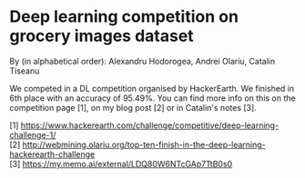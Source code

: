 # Deep learning competition on grocery images dataset
By (in alphabetical order): Alexandru Hodorogea, Andrei Olariu, Catalin Tiseanu

We competed in a DL competition organised by HackerEarth. We finished in 6th place with an accuracy of 95.49%. You can find more info on this on the competition page [1], on my blog post [2] or in Catalin's notes [3].

[1] https://www.hackerearth.com/challenge/competitive/deep-learning-challenge-1/  
[2] http://webmining.olariu.org/top-ten-finish-in-the-deep-learning-hackerearth-challenge  
[3] https://my.memo.ai/external/LDQ80W6NTcGAp7TtB0s0
